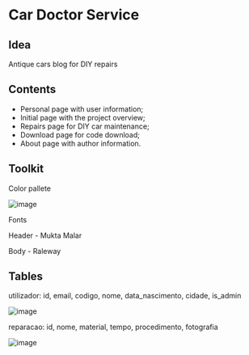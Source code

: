 # Car Doctor Service
## Idea
Antique cars blog for DIY repairs

## Contents
- Personal page with user information;
- Initial page with the project overview;
- Repairs page for DIY car maintenance;
- Download page for code download;
- About page with author information.

## Toolkit
Color pallete

![image](https://user-images.githubusercontent.com/89933736/131834868-0b9910f7-466a-4e86-85d3-b791a9017cc6.png)

Fonts

Header - Mukta Malar

Body - Raleway


## Tables
utilizador: id, email, codigo, nome, data_nascimento, cidade, is_admin

![image](https://user-images.githubusercontent.com/89933736/131834763-72fa6529-88a8-4f0a-aa7c-44e5b35dff4c.png)

reparacao: id, nome, material, tempo, procedimento, fotografia

![image](https://user-images.githubusercontent.com/89933736/131834788-871f6d62-9754-47b4-a741-1e1608f1f05b.png)


